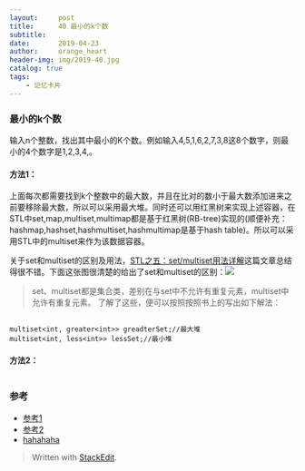 ```yaml
---
layout:     post
title:      40 最小的k个数
subtitle:   
date:       2019-04-23
author:     orange_heart
header-img: img/2019-40.jpg
catalog: true
tags:
    - 记忆卡片
---
```


### 最小的k个数

输入n个整数，找出其中最小的K个数。例如输入4,5,1,6,2,7,3,8这8个数字，则最小的4个数字是1,2,3,4,。

#### 方法1：
上面每次都需要找到k个整数中的最大数，并且在比对的数小于最大数添加进来之前要移除最大数，所以可以采用最大堆。同时还可以用红黑树来实现上述容器，在STL中set,map,multiset,multimap都是基于红黑树(RB-tree)实现的(顺便补充：hashmap,hashset,hashmultiset,hashmultimap是基于hash table)。所以可以采用STL中的multiset来作为该数据容器。

关于set和multiset的区别及用法，[STL之五：set/multiset用法详解](http://blog.csdn.net/longshengguoji/article/details/8546286)这篇文章总结得很不错。下面这张图很清楚的给出了set和multiset的区别：![](http://img.my.csdn.net/uploads/201301/27/1359267085_6365.png)

> set、multiset都是集合类，差别在与set中不允许有重复元素，multiset中允许有重复元素。 了解了这些，便可以按照按照书上的写出如下解法：
```objk

```
    multiset<int, greater<int>> greadterSet;//最大堆
    multiset<int, less<int>> lessSet;//最小堆
    
#### 方法2：


```objk

```

### 参考

- [参考1](https://github.com/zhedahht/CodingInterviewChinese2)
- [参考2](https://github.com/gatieme/CodingInterviews)
- [hahahaha](https://www.nowcoder.com/practice/6a296eb82cf844ca8539b57c23e6e9bf?tpId=13&tqId=11182&tPage=2&rp=1&ru=/ta/coding-interviews&qru=/ta/coding-interviews/question-ranking)

> Written with [StackEdit](https://stackedit.io/).

<head>
    <script src="https://cdn.mathjax.org/mathjax/latest/MathJax.js?config=TeX-AMS-MML_HTMLorMML" type="text/javascript"></script>
    <script type="text/x-mathjax-config">
        MathJax.Hub.Config({
            tex2jax: {
            skipTags: ['script', 'noscript', 'style', 'textarea', 'pre'],
            inlineMath: [['$','$']]
            }
        });
    </script>
</head>
<!--stackedit_data:
eyJoaXN0b3J5IjpbMTU3NTUxMDU0LDE5NzY5NDM4OTgsLTg3Nz
M2NzkyMF19
-->